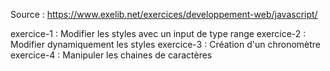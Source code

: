 Source : https://www.exelib.net/exercices/developpement-web/javascript/

exercice-1 : Modifier les styles avec un input de type range
exercice-2 : Modifier dynamiquement les styles
exercice-3 : Création d'un chronomètre
exercice-4 : Manipuler les chaines de caractères

